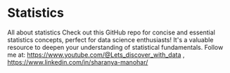 # Statistics
All about statistics
Check out this GitHub repo for concise and essential statistics concepts, perfect for data science enthusiasts! It's a valuable resource to deepen your understanding of statistical fundamentals.
Follow me at:
https://www.youtube.com/@Lets_discover_with_data , https://www.linkedin.com/in/sharanya-manohar/
